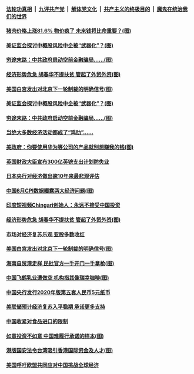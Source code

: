 

####  [法轮功真相](../../../../basic/blob/master/README.md?t=07100931) &nbsp;|&nbsp; [九评共产党](../../../../9ping.md/blob/master/README.md?t=07100931) &nbsp;|&nbsp; [解体党文化](../../../../jtdwh.md/blob/master/README.md?t=07100931)  &nbsp;|&nbsp; [共产主义的终极目的](../../../../gczydzjmd.md/blob/master/README.md?t=07100931) &nbsp;|&nbsp; [魔鬼在统治我们的世界](../../../../mgztzwmdsj.md/blob/master/README.md?t=07100931) 

#### [猪肉价格上涨81.6% 物价疯了 未来钱将比命重要？(图)](../pages/p5/939228.md?t=07100931) 

#### [美证监会探讨中概股风险中企被“武器化”？(图)](../pages/p5/939227.md?t=07100931) 

#### [穷途末路：中共政府启动空前金融骗局……(图)](../pages/p5/939222.md?t=07100931) 


#### [经济形势危急 胡春华不提扶贫 管起了外贸外资(图)](../pages/p5/939174.md?t=07100931) 

#### [美国白宫发出对北京下一轮制裁的明确信号(图)](../pages/p5/939164.md?t=07100931) 

#### [美证监会探讨中概股风险中企被“武器化”？(图)](../pages/p5/939227.md?t=07100931) 

#### [穷途末路：中共政府启动空前金融骗局……(图)](../pages/p5/939222.md?t=07100931) 

#### [当绝大多数经济活动都成了“鸡肋”……](../pages/p5/939219.md?t=07100931) 

#### [美政府：你要使用华为等公司的产品就别想赚我的钱(图)](../pages/p5/939223.md?t=07100931) 

#### [英国财政大臣宣布300亿英镑支出计划防失业](../pages/p5/939198.md?t=07100931) 

#### [日本央行对经济做出逾10年来最悲观评估](../pages/p5/939197.md?t=07100931) 


#### [中国6月CPI数据曝露两大经济问题(图)](../pages/p5/939191.md?t=07100931) 

#### [印度短视频Chingari创始人：永远不接受中国投资](../pages/p5/939184.md?t=07100931) 

#### [经济形势危急 胡春华不提扶贫 管起了外贸外资(图)](../pages/p5/939174.md?t=07100931) 

#### [市场对经济复苏乐观 亚股多数收红](../pages/p5/939169.md?t=07100931) 

#### [美国白宫发出对北京下一轮制裁的明确信号(图)](../pages/p5/939164.md?t=07100931) 

#### [海南自贸港走样 民批官方一手开门一手拿枪(图)](../pages/p5/939100.md?t=07100931) 

#### [中国飞鹤乳业遭做空 机构指其像瑞幸咖啡(图)](../pages/p5/939104.md?t=07100931) 

#### [中国央行发行2020年版第五套人民币5元纸币](../pages/p5/939103.md?t=07100931) 

#### [美联储预计经济复苏入平稳期 承诺更多支持](../pages/p5/939102.md?t=07100931) 

#### [中国收紧对食品进口的限制](../pages/p5/939082.md?t=07100931) 

#### [如意投资不如意 中国难履行承诺的样本(图)](../pages/p5/939080.md?t=07100931) 

#### [港版国安法令台湾吸引香港国际资金及人才(图)](../pages/p5/939076.md?t=07100931) 

#### [美国呼吁欧盟共同应对中国挑战全球经济](../pages/p5/939074.md?t=07100931) 

